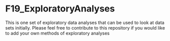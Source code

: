 # F19_ExploratoryAnalyses
This is one set of exploratory data analyses that can be used to look at data sets initially. Please feel free to contribute to this repository if you would like to add your own methods of exploratory analyses
